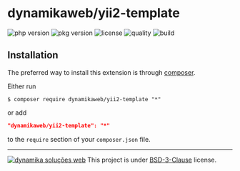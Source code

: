 dynamikaweb/yii2-template
=========================
![php version](https://img.shields.io/packagist/php-v/dynamikaweb/yii2-template)
![pkg version](https://img.shields.io/packagist/v/dynamikaweb/yii2-template)
![license](https://img.shields.io/packagist/l/dynamikaweb/yii2-template)
![quality](https://img.shields.io/scrutinizer/quality/g/dynamikaweb/yii2-template)
![build](https://img.shields.io/scrutinizer/build/g/dynamikaweb/yii2-template)

Installation
------------
The preferred way to install this extension is through [composer](http://getcomposer.org/download/).

Either run

```SHELL
$ composer require dynamikaweb/yii2-template "*"
```

or add

```JSON
"dynamikaweb/yii2-template": "*"
```

to the `require` section of your `composer.json` file.

--------------------------------------------------------------------------------------------------------------
[![dynamika soluções web](https://avatars.githubusercontent.com/dynamikaweb?size=12)](https://dynamika.com.br)
This project is under [BSD-3-Clause](https://opensource.org/licenses/BSD-3-Clause) license.

